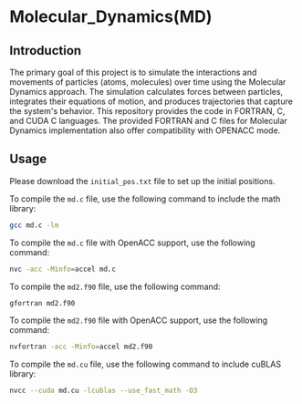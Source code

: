 # Molecular_Dynamics(MD)

## Introduction
The primary goal of this project is to simulate the interactions and movements of particles (atoms, molecules) over time using the Molecular Dynamics approach. The simulation calculates forces between particles, integrates their equations of motion, and produces trajectories that capture the system's behavior. This repository provides the code in FORTRAN, C, and CUDA C languages. The provided FORTRAN and C files for Molecular Dynamics implementation also offer compatibility with OPENACC mode.

## Usage
Please download the `initial_pos.txt`  file to set up the initial positions.

To compile the `md.c` file, use the following command to include the math library: 

```bash
gcc md.c -lm
```

To compile the `md.c` file with OpenACC support, use the following command:

```bash
nvc -acc -Minfo=accel md.c
```

To compile the `md2.f90` file, use the following command:

```bash
gfortran md2.f90
```

To compile the `md2.f90` file with OpenACC support, use the following command:

```bash
nvfortran -acc -Minfo=accel md2.f90
```

To compile the `md.cu` file, use the following command to include cuBLAS library:

```bash
nvcc --cuda md.cu -lcublas --use_fast_math -O3
```

